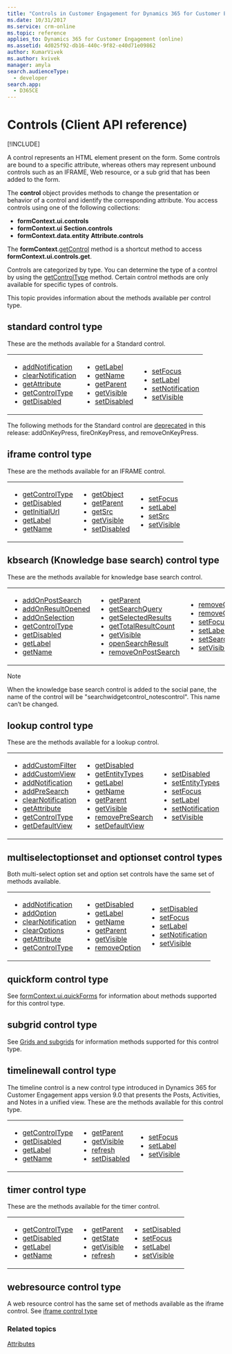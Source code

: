 ```yaml
---
title: "Controls in Customer Engagement for Dynamics 365 for Customer Engagement apps | MicrosoftDocs"
ms.date: 10/31/2017
ms.service: crm-online
ms.topic: reference
applies_to: Dynamics 365 for Customer Engagement (online)
ms.assetid: 4d025f92-db16-440c-9f82-e40d71e09862
author: KumarVivek
ms.author: kvivek
manager: amyla
search.audienceType: 
  - developer
search.app: 
  - D365CE
---
```

# Controls (Client API reference)

[!INCLUDE[](../../../includes/cc_applies_to_update_9_0_0.md)]

A control represents an HTML element present on the form. Some controls are bound to a specific attribute, whereas others may represent unbound controls such as an IFRAME, Web resource, or a sub grid that has been added to the form. 

The **control** object provides methods to change the presentation or behavior of a control and identify the corresponding attribute. You access controls using one of the following collections: 
- **formContext.ui.controls**
- **formContext.ui Section.controls**
- **formContext.data.entity** **Attribute.controls**

The **formContext**.[getControl](controls/getControl.md) method is a shortcut method to access **formContext.ui.controls.get**. 

Controls are categorized by type. You can determine the type of a control by using the [getControlType](controls/getControlType.md) method. Certain control methods are only available for specific types of controls.

This topic provides information about the methods available per control type. 

## standard control type

These are the methods available for a Standard control.

<table>
<tr>
<td>
<ul>
<li><a href="controls/addNotification.md" data-raw-source="[addNotification](controls/addNotification.md)">addNotification</a></li>
<li><a href="controls/clearNotification.md" data-raw-source="[clearNotification](controls/clearNotification.md)">clearNotification</a></li>
<li><a href="controls/getAttribute.md" data-raw-source="[getAttribute](controls/getAttribute.md)">getAttribute</a></a></li>
<li><a href="controls/getControlType.md" data-raw-source="[getControlType](controls/getControlType.md)">getControlType</a></li>
<li><a href="controls/getDisabled.md" data-raw-source="[getDisabled](controls/getDisabled.md)">getDisabled</a></li>
</ul>
</td>
<td>
<ul>
<li><a href="controls/getLabel.md" data-raw-source="[getLabel](controls/getLabel.md)">getLabel</a></li>
<li><a href="controls/getName.md" data-raw-source="[getName](controls/getName.md)">getName</a></li>
<li><a href="controls/getParent.md" data-raw-source="[getParent](controls/getParent.md)">getParent</a></li>
<li><a href="controls/getVisible.md" data-raw-source="[getVisible](controls/getVisible.md)">getVisible</a></li>
<li><a href="controls/setDisabled.md" data-raw-source="[setDisabled](controls/setDisabled.md)">setDisabled</a></li>
</ul>
</td>
<td>
<ul>
<li><a href="controls/setFocus.md" data-raw-source="[setFocus](controls/setFocus.md)">setFocus</a></li>
<li><a href="controls/setLabel.md" data-raw-source="[setLabel](controls/setLabel.md)">setLabel</a></li>
<li><a href="controls/setNotification.md" data-raw-source="[setNotification](controls/setNotification.md)">setNotification</a></li>
<li><a href="controls/setVisible.md" data-raw-source="[setVisible](controls/setVisible.md)">setVisible</a></li>
</ul>
</td>
</tr>
</table>

The following methods for the Standard control are [deprecated](/dynamics365/get-started/whats-new/customer-engagement/important-changes-coming#some-client-apis-are-deprecated) in this release: addOnKeyPress, fireOnKeyPress, and removeOnKeyPress.

## iframe control type

These are the methods available for an IFRAME control.

<table>
<tr>
<td>
<ul>
<li><a href="controls/getControlType.md" data-raw-source="[getControlType](controls/getControlType.md)">getControlType</a></li>
<li><a href="controls/getDisabled.md" data-raw-source="[getDisabled](controls/getDisabled.md)">getDisabled</a></li>
<li><a href="controls/getInitialUrl.md" data-raw-source="[getInitialUrl](controls/getInitialUrl.md)">getInitialUrl</a></li>
<li><a href="controls/getLabel.md" data-raw-source="[getLabel](controls/getLabel.md)">getLabel</a></li>
<li><a href="controls/getName.md" data-raw-source="[getName](controls/getName.md)">getName</a></li>
</ul>
</td>
<td>
<ul>
<li><a href="controls/getObject.md" data-raw-source="[getObject](controls/getObject.md)">getObject</a></li>
<li><a href="controls/getParent.md" data-raw-source="[getParent](controls/getParent.md)">getParent</a></li>
<li><a href="controls/getSrc.md" data-raw-source="[getSrc](controls/getSrc.md)">getSrc</a></li>
<li><a href="controls/getVisible.md" data-raw-source="[getVisible](controls/getVisible.md)">getVisible</a></li>
<li><a href="controls/setDisabled.md" data-raw-source="[setDisabled](controls/setDisabled.md)">setDisabled</a></li>
</ul>
</td>
<td>
<ul>
<li><a href="controls/setFocus.md" data-raw-source="[setFocus](controls/setFocus.md)">setFocus</a></li>
<li><a href="controls/setLabel.md" data-raw-source="[setLabel](controls/setLabel.md)">setLabel</a></li>
<li><a href="controls/setSrc.md" data-raw-source="[setSrc](controls/setSrc.md)">setSrc</a></li>
<li><a href="controls/setVisible.md" data-raw-source="[setVisible](controls/setVisible.md)">setVisible</a></li>
</ul>
</td>
</tr>
</table>

## kbsearch (Knowledge base search) control type

These are the methods available for knowledge base search control.

<table>
<tr>
<td>
<ul>
<li><a href="controls/addOnPostSearch.md" data-raw-source="[addOnPostSearch](controls/addOnPostSearch.md)">addOnPostSearch</a></li>
<li><a href="controls/addOnResultOpened.md" data-raw-source="[addOnResultOpened](controls/addOnResultOpened.md)">addOnResultOpened</a></li>
<li><a href="controls/addOnSelection.md" data-raw-source="[addOnSelection](controls/addOnSelection.md)">addOnSelection</a></li>
<li><a href="controls/getControlType.md" data-raw-source="[getControlType](controls/getControlType.md)">getControlType</a></li>
<li><a href="controls/getDisabled.md" data-raw-source="[getDisabled](controls/getDisabled.md)">getDisabled</a></li>
<li><a href="controls/getLabel.md" data-raw-source="[getLabel](controls/getLabel.md)">getLabel</a></li>
<li><a href="controls/getName.md" data-raw-source="[getName](controls/getName.md)">getName</a></li>
</ul>
</td>
<td>
<ul>
<li><a href="controls/getParent.md" data-raw-source="[getParent](controls/getParent.md)">getParent</a></li>
<li><a href="controls/getSearchQuery.md" data-raw-source="[getSearchQuery](controls/getSearchQuery.md)">getSearchQuery</a></li>
<li><a href="controls/getSelectedResults.md" data-raw-source="[getSelectedResults](controls/getSelectedResults.md)">getSelectedResults</a></li>
<li><a href="controls/getTotalResultCount.md" data-raw-source="[getTotalResultCount](controls/getTotalResultCount.md)">getTotalResultCount</a></li>
<li><a href="controls/getVisible.md" data-raw-source="[getVisible](controls/getVisible.md)">getVisible</a></li>
<li><a href="controls/openSearchResult.md" data-raw-source="[openSearchResult](controls/openSearchResult.md)">openSearchResult</a></li>
<li><a href="controls/removeOnPostSearch.md" data-raw-source="[removeOnPostSearch](controls/removeOnPostSearch.md)">removeOnPostSearch</a></li>

</ul>
</td>
<td>
<ul>
<li><a href="controls/removeOnResultOpened.md" data-raw-source="[removeOnResultOpened](controls/removeOnResultOpened.md)">removeOnResultOpened</a></li>
<li><a href="controls/removeOnSelection.md" data-raw-source="[removeOnSelection](controls/removeOnSelection.md)">removeOnSelection</a></li>
<li><a href="controls/setFocus.md" data-raw-source="[setFocus](controls/setFocus.md)">setFocus</a></li>
<li><a href="controls/setLabel.md" data-raw-source="[setLabel](controls/setLabel.md)">setLabel</a></li>
<li><a href="controls/setSearchQuery.md" data-raw-source="[setSearchQuery](controls/setSearchQuery.md)">setSearchQuery</a></li>
<li><a href="controls/setVisible.md" data-raw-source="[setVisible](controls/setVisible.md)">setVisible</a></li>
</ul>
</td>
</tr>
</table>

>[!NOTE]
>When the knowledge base search control is added to the social pane, the name of the control will be "searchwidgetcontrol_notescontrol". This name can’t be changed. 

## lookup control type

These are the methods available for a lookup control.

<table>
<tr>
<td>
<ul>
<li><a href="controls/addCustomFilter.md" data-raw-source="[addCustomFilter](controls/addCustomFilter.md)">addCustomFilter</a></li>
<li><a href="controls/addCustomView.md" data-raw-source="[addCustomView](controls/addCustomView.md)">addCustomView</a></li>
<li><a href="controls/addNotification.md" data-raw-source="[addNotification](controls/addNotification.md)">addNotification</a></li>
<li><a href="controls/addPreSearch.md" data-raw-source="[addPreSearch](controls/addPreSearch.md)">addPreSearch</a></li>
<li><a href="controls/clearNotification.md" data-raw-source="[clearNotification](controls/clearNotification.md)">clearNotification</a></li>
<li><a href="controls/getAttribute.md" data-raw-source="[getAttribute](controls/getAttribute.md)">getAttribute</a></a></li>
<li><a href="controls/getControlType.md" data-raw-source="[getControlType](controls/getControlType.md)">getControlType</a></li>
<li><a href="controls/getDefaultView.md" data-raw-source="[getDefaultView](controls/getDefaultView.md)">getDefaultView</a></li>
</ul>
</td>
<td>
<ul>
<li><a href="controls/getDisabled.md" data-raw-source="[getDisabled](controls/getDisabled.md)">getDisabled</a></li>
<li><a href="controls/getEntityTypes.md" data-raw-source="[getEntityTypes](controls/getEntityTypes.md)">getEntityTypes</a></li>
<li><a href="controls/getLabel.md" data-raw-source="[getLabel](controls/getLabel.md)">getLabel</a></li>
<li><a href="controls/getName.md" data-raw-source="[getName](controls/getName.md)">getName</a></li>
<li><a href="controls/getParent.md" data-raw-source="[getParent](controls/getParent.md)">getParent</a></li>
<li><a href="controls/getVisible.md" data-raw-source="[getVisible](controls/getVisible.md)">getVisible</a></li>
<li><a href="controls/removePreSearch.md" data-raw-source="[removePreSearch](controls/removePreSearch.md)">removePreSearch</a></li>
<li><a href="controls/setDefaultView.md" data-raw-source="[setDefaultView](controls/setDefaultView.md)">setDefaultView</a></li>

</ul>
</td>
<td>
<ul>
<li><a href="controls/setDisabled.md" data-raw-source="[setDisabled](controls/setDisabled.md)">setDisabled</a></li>
<li><a href="controls/setEntityTypes.md" data-raw-source="[setEntityTypes](controls/setEntityTypes.md)">setEntityTypes</a></li>
<li><a href="controls/setFocus.md" data-raw-source="[setFocus](controls/setFocus.md)">setFocus</a></li>
<li><a href="controls/setLabel.md" data-raw-source="[setLabel](controls/setLabel.md)">setLabel</a></li>
<li><a href="controls/setNotification.md" data-raw-source="[setNotification](controls/setNotification.md)">setNotification</a></li>
<li><a href="controls/setVisible.md" data-raw-source="[setVisible](controls/setVisible.md)">setVisible</a></li>
</ul>
</td>
</tr>
</table>

## multiselectoptionset and optionset control types

Both multi-select option set and option set controls have the same set of methods available.

<table>
<tr>
<td>
<ul>
<li><a href="controls/addNotification.md" data-raw-source="[addNotification](controls/addNotification.md)">addNotification</a></li>
<li><a href="controls/addOption.md" data-raw-source="[addOption](controls/addOption.md)">addOption</a></li>
<li><a href="controls/clearNotification.md" data-raw-source="[clearNotification](controls/clearNotification.md)">clearNotification</a></li>
<li><a href="controls/clearOptions.md" data-raw-source="[clearOptions](controls/clearOptions.md)">clearOptions</a></li>
<li><a href="controls/getAttribute.md" data-raw-source="[getAttribute](controls/getAttribute.md)">getAttribute</a></a></li>
<li><a href="controls/getControlType.md" data-raw-source="[getControlType](controls/getControlType.md)">getControlType</a></li>
</ul>
</td>
<td>
<ul>
<li><a href="controls/getDisabled.md" data-raw-source="[getDisabled](controls/getDisabled.md)">getDisabled</a></li>
<li><a href="controls/getLabel.md" data-raw-source="[getLabel](controls/getLabel.md)">getLabel</a></li>
<li><a href="controls/getName.md" data-raw-source="[getName](controls/getName.md)">getName</a></li>
<li><a href="controls/getParent.md" data-raw-source="[getParent](controls/getParent.md)">getParent</a></li>
<li><a href="controls/getVisible.md" data-raw-source="[getVisible](controls/getVisible.md)">getVisible</a></li>
<li><a href="controls/removeoption.md" data-raw-source="[removeOption](controls/removeoption.md)">removeOption</a></li>
</ul>
</td>
<td>
<ul>
<li><a href="controls/setDisabled.md" data-raw-source="[setDisabled](controls/setDisabled.md)">setDisabled</a></li>
<li><a href="controls/setFocus.md" data-raw-source="[setFocus](controls/setFocus.md)">setFocus</a></li>
<li><a href="controls/setLabel.md" data-raw-source="[setLabel](controls/setLabel.md)">setLabel</a></li>
<li><a href="controls/setNotification.md" data-raw-source="[setNotification](controls/setNotification.md)">setNotification</a></li>
<li><a href="controls/setVisible.md" data-raw-source="[setVisible](controls/setVisible.md)">setVisible</a></li>
</ul>
</td>
</tr>
</table>

## quickform control type

See [formContext.ui.quickForms](formcontext-ui-quickforms.md) for information about methods supported for this control type.

## subgrid control type

See [Grids and subgrids](grids.md) for information methods supported for this control type.

## timelinewall control type

The timeline control is a new control type introduced in Dynamics 365 for Customer Engagement apps version 9.0 that presents the Posts, Activities, and Notes in a unified view. These are the methods available for this control type.

<table>
<tr>
<td>
<ul>
<li><a href="controls/getControlType.md" data-raw-source="[getControlType](controls/getControlType.md)">getControlType</a></li>
<li><a href="controls/getDisabled.md" data-raw-source="[getDisabled](controls/getDisabled.md)">getDisabled</a></li>
<li><a href="controls/getLabel.md" data-raw-source="[getLabel](controls/getLabel.md)">getLabel</a></li>
<li><a href="controls/getName.md" data-raw-source="[getName](controls/getName.md)">getName</a></li>
</ul>
</td>
<td>
<ul>

<li><a href="controls/getParent.md" data-raw-source="[getParent](controls/getParent.md)">getParent</a></li>
<li><a href="controls/getVisible.md" data-raw-source="[getVisible](controls/getVisible.md)">getVisible</a></li>
<li><a href="controls/refresh.md" data-raw-source="[refresh](controls/refresh.md)">refresh</a></li>
<li><a href="controls/setDisabled.md" data-raw-source="[setDisabled](controls/setDisabled.md)">setDisabled</a></li>
</ul>
</td>
<td>
<ul>
<li><a href="controls/setFocus.md" data-raw-source="[setFocus](controls/setFocus.md)">setFocus</a></li>
<li><a href="controls/setLabel.md" data-raw-source="[setLabel](controls/setLabel.md)">setLabel</a></li>
<li><a href="controls/setVisible.md" data-raw-source="[setVisible](controls/setVisible.md)">setVisible</a></li>
</ul>
</td>
</tr>
</table>

## timer control type

These are the methods available for the timer control.

<table>
<tr>
<td>
<ul>
<li><a href="controls/getControlType.md" data-raw-source="[getControlType](controls/getControlType.md)">getControlType</a></li>
<li><a href="controls/getDisabled.md" data-raw-source="[getDisabled](controls/getDisabled.md)">getDisabled</a></li>
<li><a href="controls/getLabel.md" data-raw-source="[getLabel](controls/getLabel.md)">getLabel</a></li>
<li><a href="controls/getName.md" data-raw-source="[getName](controls/getName.md)">getName</a></li>
</ul>
</td>
<td>
<ul>

<li><a href="controls/getParent.md" data-raw-source="[getParent](controls/getParent.md)">getParent</a></li>
<li><a href="controls/getState.md" data-raw-source="[getState](controls/getState.md)">getState</a></li>
<li><a href="controls/getVisible.md" data-raw-source="[getVisible](controls/getVisible.md)">getVisible</a></li>
<li><a href="controls/refresh.md" data-raw-source="[refresh](controls/refresh.md)">refresh</a></li>

</ul>
</td>
<td>
<ul>
<li><a href="controls/setDisabled.md" data-raw-source="[setDisabled](controls/setDisabled.md)">setDisabled</a></li>
<li><a href="controls/setFocus.md" data-raw-source="[setFocus](controls/setFocus.md)">setFocus</a></li>
<li><a href="controls/setLabel.md" data-raw-source="[setLabel](controls/setLabel.md)">setLabel</a></li>
<li><a href="controls/setVisible.md" data-raw-source="[setVisible](controls/setVisible.md)">setVisible</a></li>
</ul>
</td>
</tr>
</table>

## webresource control type

A web resource control has the same set of methods available as the iframe control. See [iframe control type](#iframe-control-type)

### Related topics

[Attributes](attributes.md)
